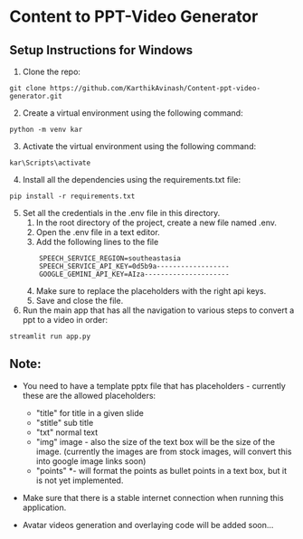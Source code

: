 # Content to PPT-Video Generator
## Setup Instructions for Windows

1. Clone the repo:
```
git clone https://github.com/KarthikAvinash/Content-ppt-video-generator.git
```

2. Create a virtual environment using the following command:
```
python -m venv kar
```

3. Activate the virtual environment using the following command:
```
kar\Scripts\activate
```

4. Install all the dependencies using the requirements.txt file:
```
pip install -r requirements.txt
```

5. Set all the credentials in the .env file in this directory.
    1. In the root directory of the project, create a new file named .env.
    2. Open the .env file in a text editor.
    3. Add the following lines to the file
    ```
        SPEECH_SERVICE_REGION=southeastasia
        SPEECH_SERVICE_API_KEY=0d5b9a------------------
        GOOGLE_GEMINI_API_KEY=AIza---------------------
    ```
    4. Make sure to replace the placeholders with the right api keys.
    5. Save and close the file.
6. Run the main app that has all the navigation to various steps to convert a ppt to a video in order:
```
streamlit run app.py
```

## Note:

- You need to have a template pptx file that has placeholders - currently these are the allowed placeholders:

    - "title" for title in a given slide
    - "stitle" sub title
    - "txt" normal text
    - "img" image - also the size of the text box will be the size of the image. (currently the images are from stock images, will convert this into google image links soon)
    - "points" *- will format the points as bullet points in a text box, but it is not yet implemented.


- Make sure that there is a stable internet connection when running this application.
- Avatar videos generation and overlaying code will be added soon...
